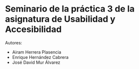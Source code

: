 # Seminario de la práctica 3 de la asignatura de Usabilidad y Accesibilidad
Autores:
* Airam Herrera Plasencia
* Enrique Hernández Cabrera
* José David Mur Álvarez 
